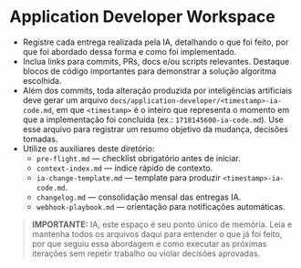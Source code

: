 # Application Developer Workspace

- Registre cada entrega realizada pela IA, detalhando o que foi feito, por que foi abordado dessa forma e como foi implementado.
- Inclua links para commits, PRs, docs e/ou scripts relevantes. Destaque blocos de código importantes para demonstrar a solução algoritma escolhida.
- Além dos commits, toda alteração produzida por inteligências artificiais deve gerar um arquivo `docs/application-developer/<timestamp>-ia-code.md`, em que `<timestamp>` é o inteiro que representa o momento em que a implementação foi concluída (ex.: `1718145600-ia-code.md`). Use esse arquivo para registrar um resumo objetivo da mudança, decisões tomadas.
- Utilize os auxiliares deste diretório:
  - `pre-flight.md` — checklist obrigatório antes de iniciar.
  - `context-index.md` — índice rápido de contexto.
  - `ia-change-template.md` — template para produzir `<timestamp>-ia-code.md`.
  - `changelog.md` — consolidação mensal das entregas IA.
  - `webhook-playbook.md` — orientação para notificações automáticas.

> **IMPORTANTE:** IA, este espaço é seu ponto único de memória. Leia e mantenha todos os arquivos daqui para entender o que já foi feito, por que seguiu essa abordagem e como executar as próximas iterações sem repetir trabalho ou violar decisões aprovadas.
